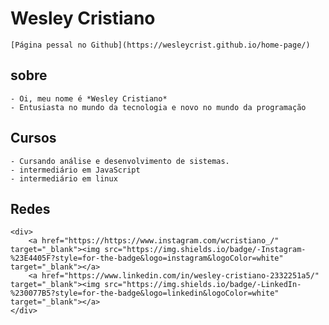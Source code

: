 # Wesley Cristiano

    [Página pessal no Github](https://wesleycrist.github.io/home-page/)

## sobre

    - Oi, meu nome é *Wesley Cristiano*
    - Entusiasta no mundo da tecnologia e novo no mundo da programação

## Cursos

    - Cursando análise e desenvolvimento de sistemas.
    - intermediário em JavaScript
    - intermediário em linux

## Redes

    <div>
        <a href="https://https://www.instagram.com/wcristiano_/" target="_blank"><img src="https://img.shields.io/badge/-Instagram-%23E4405F?style=for-the-badge&logo=instagram&logoColor=white" target="_blank"></a>
        <a href="https://www.linkedin.com/in/wesley-cristiano-2332251a5/" target="_blank"><img src="https://img.shields.io/badge/-LinkedIn-%230077B5?style=for-the-badge&logo=linkedin&logoColor=white" target="_blank"></a>
    </div>
